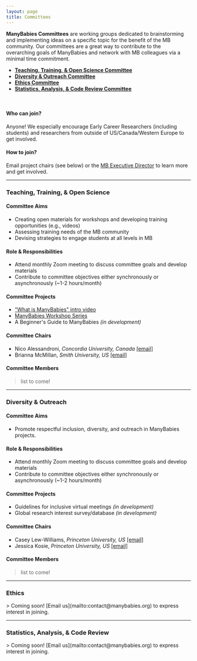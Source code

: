 ```yaml
---
layout: page
title: Committees
---
```




**ManyBabies Committees** are working groups dedicated to brainstorming and implementing ideas on a specific topic for the benefit of the MB community. Our committees are a great way to contribute to the overarching goals of ManyBabies and network with MB colleagues via a minimal time commitment.

* <a href="#ttos"><b>Teaching, Training, & Open Science Committee</b></a>
* <a href="#divout"><b>Diversity & Outreach Committee</b></a>
* <a href="#ethics"><b>Ethics Committee</b></a>
* <a href="#stats"><b>Statistics, Analysis, & Code Review Committee</b></a>
<br>

#### Who can join? 
Anyone! We especially encourage Early Career Researchers (including students) and researchers from outside of US/Canada/Western Europe to get involved.

#### How to join?
Email project chairs (see below) or the [MB Executive Director](mailto:contact@manybabies.org) to learn more and get involved. 
<br>

***
<h3 id="ttos">Teaching, Training, & Open Science</h3>

#### Committee Aims
* Creating open materials for workshops and developing training opportunities (e.g., videos)
* Assessing training needs of the MB community
* Devising strategies to engage students at all levels in MB

#### Role & Responsibilities
* Attend monthly Zoom meeting to discuss committee goals and develop materials
* Contribute to committee objectives either synchronously or asynchronously (~1-2 hours/month)

#### Committee Projects
* ["What is ManyBabies" intro video](https://www.youtube.com/watch?v=EnI5sIZiwJE)
* [ManyBabies Workshop Series](https://www.youtube.com/playlist?list=PLynqjZusW6nv30QKSo-I4CrI7Xsm2ph1D)
* A Beginner's Guide to ManyBabies *(in development)*

#### Committee Chairs
* Nico Alessandroni, *Concordia University, Canada* [[email]](mailto:nicolas.alessandroni@concordia.ca)
* Brianna McMillan, *Smith University, US* [[email]](mailto:bmcmillan@smith.edu)

#### Committee Members
> list to come!


***
<h3 id="divout">Diversity & Outreach</h3>

#### Committee Aims
* Promote respectful inclusion, diversity, and outreach in ManyBabies projects.

#### Role & Responsibilities
* Attend monthly Zoom meeting to discuss committee goals and develop materials
* Contribute to committee objectives either synchronously or asynchronously (~1-2 hours/month)

#### Committee Projects
* Guidelines for inclusive virtual meetings *(in development)*
* Global research interest survey/database *(in development)*

#### Committee Chairs
* Casey Lew-Williams, *Princeton University, US* [[email]](mailto:caseylw@princeton.edu)
* Jessica Kosie, *Princeton University, US* [[email]](mailto:jkosie@princeton.edu)

#### Committee Members
> list to come!

***
<h3 id="ethics">Ethics</h3>
> Coming soon! [Email us](mailto:contact@manybabies.org) to express interest in joining.

***
<h3 id="stats">Statistics, Analysis, & Code Review</h3>
> Coming soon! [Email us](mailto:contact@manybabies.org) to express interest in joining.


